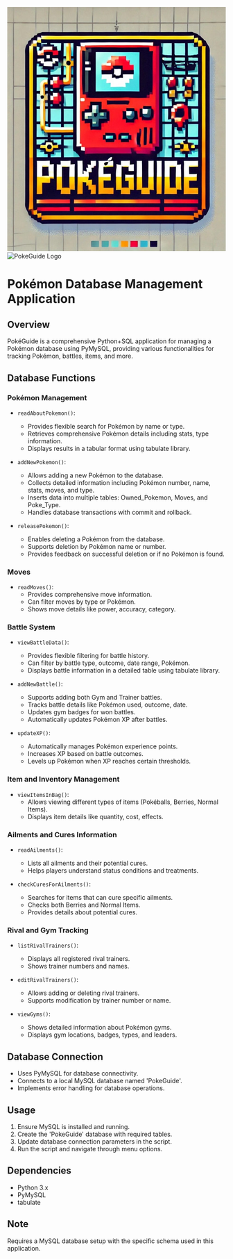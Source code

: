 ![Logo](PokeGuide2.jpeg)
<img src="PokeGuide2.png" alt="PokeGuide Logo" width="50" height="33">

# Pokémon Database Management Application

## Overview

PokéGuide is a comprehensive Python+SQL application for managing a Pokémon database using PyMySQL, providing various functionalities for tracking Pokémon, battles, items, and more.

## Database Functions

### Pokémon Management
- `readAboutPokemon()`:
  - Provides flexible search for Pokémon by name or type.
  - Retrieves comprehensive Pokémon details including stats, type information.
  - Displays results in a tabular format using tabulate library.

- `addNewPokemon()`: 
  - Allows adding a new Pokémon to the database.
  - Collects detailed information including Pokémon number, name, stats, moves, and type.
  - Inserts data into multiple tables: Owned_Pokemon, Moves, and Poke_Type.
  - Handles database transactions with commit and rollback.

- `releasePokemon()`:
  - Enables deleting a Pokémon from the database.
  - Supports deletion by Pokémon name or number.
  - Provides feedback on successful deletion or if no Pokémon is found.
 
### Moves
- `readMoves()`:
  - Provides comprehensive move information.
  - Can filter moves by type or Pokémon.
  - Shows move details like power, accuracy, category.

### Battle System
- `viewBattleData()`:
  - Provides flexible filtering for battle history.
  - Can filter by battle type, outcome, date range, Pokémon.
  - Displays battle information in a detailed table using tabulate library.

- `addNewBattle()`:
  - Supports adding both Gym and Trainer battles.
  - Tracks battle details like Pokémon used, outcome, date.
  - Updates gym badges for won battles.
  - Automatically updates Pokémon XP after battles.

- `updateXP()`:
  - Automatically manages Pokémon experience points.
  - Increases XP based on battle outcomes.
  - Levels up Pokémon when XP reaches certain thresholds.

### Item and Inventory Management
- `viewItemsInBag()`:
  - Allows viewing different types of items (Pokéballs, Berries, Normal Items).
  - Displays item details like quantity, cost, effects.

### Ailments and Cures Information
- `readAilments()`:
  - Lists all ailments and their potential cures.
  - Helps players understand status conditions and treatments.

- `checkCuresForAilments()`:
  - Searches for items that can cure specific ailments.
  - Checks both Berries and Normal Items.
  - Provides details about potential cures.

### Rival and Gym Tracking
- `listRivalTrainers()`:
  - Displays all registered rival trainers.
  - Shows trainer numbers and names.

- `editRivalTrainers()`:
  - Allows adding or deleting rival trainers.
  - Supports modification by trainer number or name.

- `viewGyms()`:
  - Shows detailed information about Pokémon gyms.
  - Displays gym locations, badges, types, and leaders.



## Database Connection
- Uses PyMySQL for database connectivity.
- Connects to a local MySQL database named 'PokeGuide'.
- Implements error handling for database operations.

## Usage
1. Ensure MySQL is installed and running.
2. Create the 'PokeGuide' database with required tables.
3. Update database connection parameters in the script.
4. Run the script and navigate through menu options.

## Dependencies
- Python 3.x
- PyMySQL
- tabulate

## Note
Requires a MySQL database setup with the specific schema used in this application.

